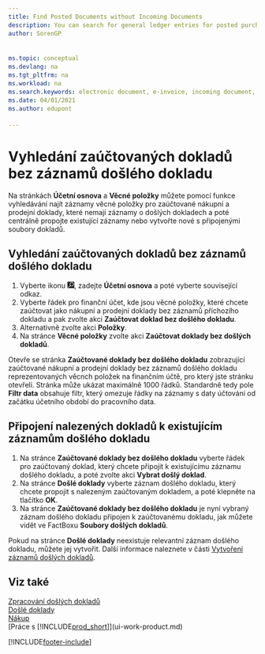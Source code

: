 ```yaml
---
title: Find Posted Documents without Incoming Documents
description: You can search for general ledger entries for posted purchase and sales documents that do not have incoming electronic documents, such as imported invoices.
author: SorenGP


ms.topic: conceptual
ms.devlang: na
ms.tgt_pltfrm: na
ms.workload: na
ms.search.keywords: electronic document, e-invoice, incoming document, OCR, ecommerce, document exchange, import invoice
ms.date: 04/01/2021
ms.author: edupont

---
```

# Vyhledání zaúčtovaných dokladů bez záznamů došlého dokladu
Na stránkách **Účetní osnova** a **Věcné položky** můžete pomocí funkce vyhledávání najít záznamy věcné položky pro zaúčtované nákupní a prodejní doklady, které nemají záznamy o došlých dokladech a poté centrálně propojte existující záznamy nebo vytvořte nové s připojenými soubory dokladů.

## Vyhledání zaúčtovaných dokladů bez záznamů došlého dokladu
1. Vyberte ikonu ![Žárovky, která otevře funkci Řekněte mi](media/ui-search/search_small.png "Řekněte mi, co chcete dělat"), zadejte **Účetní osnova** a poté vyberte související odkaz.
2. Vyberte řádek pro finanční účet, kde jsou věcné položky, které chcete zaúčtovat jako nákupní a prodejní doklady bez záznamů příchozího dokladu a pak zvolte akci **Zaúčtovat doklad bez došlého dokladu**.
3. Alternativně zvolte akci **Položky**.
4. Na stránce **Věcné položky** zvolte akci **Zaúčtovat doklady bez došlých dokladů**.

Otevře se stránka **Zaúčtované doklady bez došlého dokladu** zobrazující zaúčtované nákupní a prodejní doklady bez záznamů došlého dokladu reprezentovaných věcnch položek na finančním účtě, pro který jste stránku otevřeli. Stránka může ukázat maximálně 1000 řádků. Standardně tedy pole **Filtr data** obsahuje filtr, který omezuje řádky na záznamy s daty účtování od začátku účetního období do pracovního data.

## Připojení nalezených dokladů k existujícím záznamům došlého dokladu
1. Na stránce **Zaúčtované doklady bez došlého dokladu** vyberte řádek pro zaúčtovaný doklad, který chcete připojit k existujícímu záznamu došlého dokladu, a poté zvolte akci **Vybrat došlý doklad**.
2. Na stránce **Došlé doklady** vyberte záznam došlého dokladu, který chcete propojit s nalezeným zaúčtovaným dokladem, a poté klepněte na tlačítko **OK**.
3. Na stránce **Zaúčtované doklady bez došlého dokladu** je nyní vybraný záznam došlého dokladu připojen k zaúčtovanému dokladu, jak můžete vidět ve FactBoxu **Soubory došlých dokladů**.

Pokud na stránce **Došlé doklady** neexistuje relevantní záznam došlého dokladu, můžete jej vytvořit. Další informace naleznete v části [Vytvoření záznamů došlých dokladů](across-how-create-income-document-records.md).

## Viz také
[Zpracování došlých dokladů](across-process-income-documents.md)    
[Došlé doklady](across-income-documents.md)    
[Nákup](purchasing-manage-purchasing.md)    
[Práce s [!INCLUDE[prod_short](includes/prod_short.md)]](ui-work-product.md)


[!INCLUDE[footer-include](includes/footer-banner.md)]